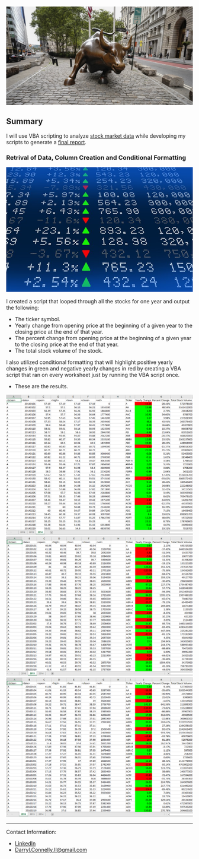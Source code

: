   ![Bull](Images/charging-bull.jpg)

## Summary

I will use VBA scripting to analyze [stock market data](Resources/2014-2016_stock_data.xlsx) while developing my scripts to generate a [final report](Resources/2014-1026_stock_data_formatted.xlsx).

### Retrival of Data, Column Creation and Conditional Formatting

  ![Stock Market](Images/stockmarket.jpg)

I created a script that looped through all the stocks for one year and output the following:

  * The ticker symbol.
  * Yearly change from opening price at the beginning of a given year to the closing price at the end of that year.
  * The percent change from opening price at the beginning of a given year to the closing price at the end of that year.
  * The total stock volume of the stock.

I also utilized conditional formatting that will highlight positive yearly changes in green and negative yearly changes in red by creating a VBA script that ran on every worksheet just by running the VBA script once.

* These are the results.

![2014_Stock_Data](Images/2014_stock_data.png)
![2015_Stock_Data](Images/2015_stock_data.png)
![2016_Stock_Data](Images/2016_stock_data.png)

  - - -

Contact Information:
* [LinkedIn](https://www.linkedin.com/in/DConnellyII)
* Darryl.Connelly.II@gmail.com
